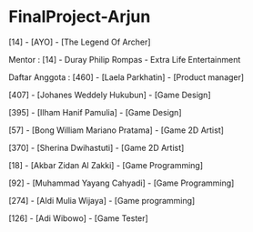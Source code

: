 # FinalProject-Arjun

[14] - [AYO] - [The Legend Of Archer]

Mentor :
[14] - Duray Philip Rompas - Extra Life Entertainment

Daftar Anggota :
[460] - [Laela Parkhatin] - [Product manager]

[407] - [Johanes Weddely Hukubun] - [Game Design]

[395] - [Ilham Hanif Pamulia] - [Game Design]

[57] - [Bong William Mariano Pratama] - [Game 2D Artist]

[370] - [Sherina Dwihastuti] - [Game 2D Artist]

[18] - [Akbar Zidan Al Zakki] - [Game Programming]

[92] - [Muhammad Yayang Cahyadi] - [Game Programming]

[274] - [Aldi Mulia Wijaya] - [Game programming]

[126] - [Adi Wibowo] - [Game Tester]